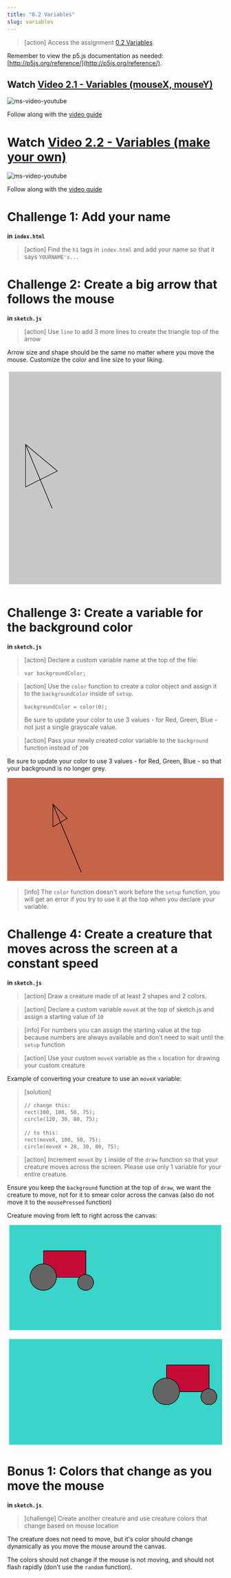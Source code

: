 ```yaml
---
title: "0.2 Variables"
slug: variables
---
```


> [action]
> Access the assignment [0.2 Variables](https://repl.it/@MakeSchoolRAMP/02-Variables).
>

Remember to view the p5.js documentation as needed: [http://p5js.org/reference/](http://p5js.org/reference/).

## Watch [Video 2.1 - Variables (mouseX, mouseY)](https://www.youtube.com/watch?v=RnS0YNuLfQQ)

![ms-video-youtube](https://www.youtube.com/watch?v=RnS0YNuLfQQ)

Follow along with the [video guide](https://repl.it/@MakeSchoolRAMP/p5js-Video-Guide-21-Variables-mouseX-mouseY)

# Watch [Video 2.2 - Variables (make your own)](https://www.youtube.com/watch?v=Bn_B3T_Vbxs)

![ms-video-youtube](https://www.youtube.com/watch?v=Bn_B3T_Vbxs)

Follow along with the [video guide](https://repl.it/@MakeSchoolRAMP/p5js-Video-Guide-22-Variables-Make-your-own)

# Challenge 1: Add your name

**in `index.html`**

> [action]
> Find the `h1` tags in `index.html` and add your name so that it says `YOURNAME's...`
>

# Challenge 2: Create a big arrow that follows the mouse

**in `sketch.js`**

> [action]
> Use `line` to add 3 more lines to create the triangle top of the arrow
>

Arrow size and shape should be the same no matter where you move the mouse. Customize the color and line size to your liking.

![example arrow](assets/line_arrow.png "example arrow")

# Challenge 3: Create a variable for the background color

**in `sketch.js`**

> [action]
> Declare a custom variable name at the top of the file:
>
> ```
> var backgroundColor;
> ```
>

<!--  -->

> [action]
> Use the `color` function to create a color object and assign it to the `backgroundColor` inside of `setup`.
>
> ```
> backgroundColor = color(0);
> ```
>
> Be sure to update your color to use 3 values - for Red, Green, Blue - not just a single grayscale value.
>

<!--  -->

> [action]
> Pass your newly created color variable to the `background` function instead of `200`
>

Be sure to update your color to use 3 values - for Red, Green, Blue - so that your background is no longer grey.

![custom background color](assets/background.png "custom background color")

> [info]
> The `color` function doesn't work before the `setup` function, you will get an error if you try to use it at the top when you declare your variable.
>

# Challenge 4: Create a creature that moves across the screen at a constant speed

**in `sketch.js`**

> [action]
> Draw a creature made of at least 2 shapes and 2 colors.
>

<!--  -->

> [action]
> Declare a custom variable `moveX` at the top of sketch.js and assign a starting value of `10`
>

<!--  -->

> [info] For numbers you can assign the starting value at the top because numbers are always available and don't need to wait until the `setup` function
>

<!--  -->

> [action]
> Use your custom `moveX` variable as the `x` location for drawing your custom creature
>

Example of converting your creature to use an `moveX` variable:

> [solution]
>
> ```
> // change this:
> rect(100, 100, 50, 75);
> circle(120, 30, 80, 75);
>
> // to this:
> rect(moveX, 100, 50, 75);
> circle(moveX + 20, 30, 80, 75);
> ```
>

<!--  -->

> [action]
> Increment `moveX` by `1` inside of the `draw` function so that your creature moves across the screen.
> Please use only 1 variable for your entire creature.
>

Ensure you keep the `background` function at the top of `draw`, we want the creature to move, not for it to smear color across the canvas (also do not move it to the `mousePressed` function)

Creature moving from left to right across the canvas:

![moving creature](assets/moving_creature.png "moving creature")

![moving creature 2](assets/moving_creature_2.png "moving creature 2")

# Bonus 1: Colors that change as you move the mouse

**in `sketch.js`**

> [challenge]
> Create another creature and use creature colors that change based on mouse location
>

The creature does not need to move, but it's color should change dynamically as you move the mouse around the canvas.

The colors should not change if the mouse is not moving, and should not flash rapidly (don't use the `random` function).
